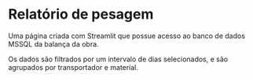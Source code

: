 # Relatório de pesagem
Uma página criada com Streamlit que possue acesso ao banco de dados MSSQL da balança da obra.

Os dados são filtrados por um intervalo de dias selecionados, e são agrupados por transportador e material.
